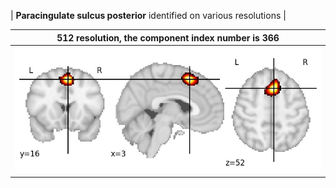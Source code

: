 


| **Paracingulate sulcus posterior** identified on various resolutions |

| 512 resolution, the component index number is 366|  
|:---:|  
| ![Component 512](../512/final/366.jpg "From component 512: Paracingulate sulcus posterior") |